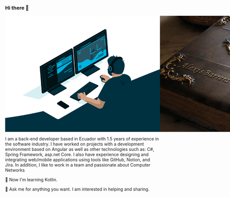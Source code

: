 ### Hi there 👋 
<div class="contenedor-imagenes" style="display: flex; flex-wrap: nowrap;">
    <img src="https://github.com/Alexis-VsCode/Alexis-VsCode/blob/main/code.gif?raw=true" style="flex: 1; max-width:100%; width:100%; object-fit:contain;">
    <img src="https://github.com/Alexis-VsCode/Alexis-VsCode/blob/main/portafolio.jpg?raw=true" style="flex: 1; max-width:100%; width:100%; object-fit:contain;">
</div>
 
I am a back-end developer based in Ecuador with 1.5 years of experience in the software industry. I have worked on projects with a development environment based on Angular as well as other technologies such as: C#, Spring Framework, asp.net Core. I also have experience designing and integrating web/mobile applications using tools like GitHub, Notion, and Jira. In addition, I like to work in a team and passionate about Computer Networks

🌱 Now I'm learning Kotlin.

💬 Ask me for anything you want. I am interested in helping and sharing.
